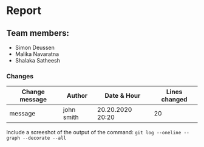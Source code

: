 # Report
## Team members:
* Simon Deussen
* Malika Navaratna
* Shalaka Satheesh

### Changes
| Change message | Author | Date & Hour | Lines changed |
--- | --- | --- | ---
|message| john smith |20.20.2020 20:20| 20 |

Include a screeshot of the output of the command: `git log --oneline --graph --decorate --all
`           

